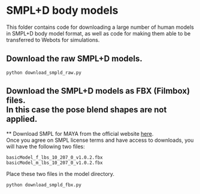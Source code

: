 # SMPL+D body models

This folder contains code for downloading a large number of human models in SMPL+D body model format, as well as code for making them able to be transferred to Webots for simulations.

## Download the raw SMPL+D models.
```
python download_smpld_raw.py
```

## Download the SMPL+D models as FBX (Filmbox) files. <br/>In this case the pose blend shapes are not applied.
** Download SMPL for MAYA from the official website [here](https://smpl.is.tue.mpg.de/).<br/>
Once you agree on SMPL license terms and have access to downloads, you will have the following two files:
```
basicModel_f_lbs_10_207_0_v1.0.2.fbx
basicModel_m_lbs_10_207_0_v1.0.2.fbx
```
Place these two files in the model directory.

```
python download_smpld_fbx.py
```
